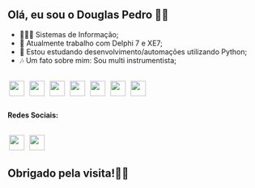 ## Olá, eu sou o Douglas Pedro 🐱‍💻

- 👨🏻‍🎓  Sistemas de Informação;
- 🔭 Atualmente trabalho com Delphi 7 e XE7;
- 🌱 Estou estudando desenvolvimento/automações utilizando Python;
- 🎶 Um fato sobre mim: Sou multi instrumentista;

<div style="display: inline_block"><br>
<img align="center" src="https://user-images.githubusercontent.com/110000657/184466536-f6845549-0f34-46dd-ad52-759ac12543de.png" height=30px width=30px hspace=3px/> 
<img align="center" src="https://user-images.githubusercontent.com/110000657/184466567-9f0c1d24-9c96-4a37-b3bb-94f344e7869e.png" height=30px width=30px hspace=3px/>
<img align="center" src="https://user-images.githubusercontent.com/110000657/184466719-949212f4-3fce-4147-8ac1-8271bba7f7db.png" height=30px width=30px hspace=3px/>
<img align="center" src="https://user-images.githubusercontent.com/110000657/184466968-430563a3-8cdd-45b1-b58c-0891e862c307.png" height=30px width=30px hspace=3px/>
<img align="center" src="https://user-images.githubusercontent.com/110000657/184542547-6abb37aa-ab89-4f73-8eef-3e9e9411134e.png" height=30px width=30px hspace=3px/> 
<img align="center" src="https://cdn.jsdelivr.net/gh/devicons/devicon/icons/git/git-plain.svg" height=30px width=30px hspace=3px/ />
<img align="center" src="https://cdn.jsdelivr.net/gh/devicons/devicon/icons/python/python-original.svg" height=30px width=30px hspace=3px/ />   
    
</div>

##

<strong>Redes Sociais:</strong>
<div style="display: inline_block"><br>
     <a href="https://www.instagram.com/idouug/" target="_blank"><img src="https://user-images.githubusercontent.com/110000657/184467254-a9916311-6f9c-4e0e-a566-e0110abe144d.png" height=30px width=30px target="_blank" hspace=3px></a>
          <a href="https://www.linkedin.com/in/douglas-pedro/" target="_blank"><img src="https://user-images.githubusercontent.com/110000657/184467358-22be90c3-7280-4aa2-91c8-49a09099ecec.png" target="_blank" hspace=3px height=30px width=30px/></a>

</div>

<footer><h2>Obrigado pela visita!👋🏻</h2></footer>





